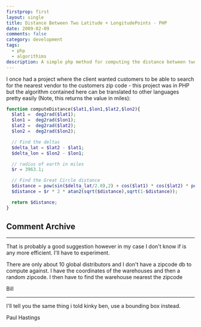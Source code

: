 ```yaml
---
firstprop: first
layout: single
title: Distance Between Two Latitude + LongitudePoints - PHP
date: 2009-02-09
comments: false
category: development
tags:
  - php
  - algorithims
description: A simple php method for computing the distance between two points on a map using their latitude/longitude values.
---
```

I once had a project where the client wanted customers to be able to search
for the nearest vendor to the customers zip code - this project was in PHP but
the algorithm contained here can be translated to other languages pretty
easily (Note, this returns the value in miles):





```php
function computeDistance($lat1,$lon1,$lat2,$lon2){
  $lat1 =  deg2rad($lat1);
  $lon1 =  deg2rad($lon1);
  $lat2 =  deg2rad($lat2);
  $lon2 =  deg2rad($lon2);

  // Find the deltas
  $delta_lat = $lat2 - $lat1;
  $delta_lon = $lon2 - $lon1;

  // radius of earth in miles
  $r = 3963.1;

  // Find the Great Circle distance
  $distance = pow(sin($delta_lat/2.0),2) + cos($lat1) * cos($lat2) * pow(sin($delta_lon/2.0),2);
  $distance = $r * 2 * atan2(sqrt($distance),sqrt(1-$distance));

  return $distance;
}
```







## Comment Archive

---
That is probably a good suggestion however in my case I don't know if is any more efficient.
I'll have to experiment.

There are only about 10 global distributors and I don't have a zipcode db to compute against. I have the coordinates of the warehouses and then a random zipcode.  I then have to find the warehouse nearest the zipcode

Bill

---
I'll tell you the same thing i told kinky ben, use a bounding box instead.

Paul Hastings

